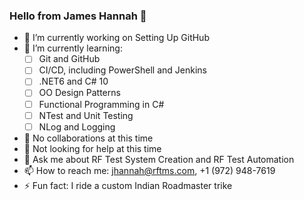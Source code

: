 ### Hello from James Hannah 👋

- 🔭 I’m currently working on Setting Up GitHub
- 🌱 I’m currently learning: 
   - [ ] Git and GitHub
   - [ ] CI/CD, including PowerShell and Jenkins
   - [ ] .NET6 and C# 10
   - [ ] OO Design Patterns
   - [ ] Functional Programming in C#
   - [ ] NTest and Unit Testing
   - [ ] NLog and Logging
- 👯 No collaborations at this time
- 🤔 Not looking for help at this time
- 💬 Ask me about RF Test System Creation and RF Test Automation
- 📫 How to reach me: jhannah@rftms.com, +1 (972) 948-7619
- ⚡ Fun fact: I ride a custom Indian Roadmaster trike
